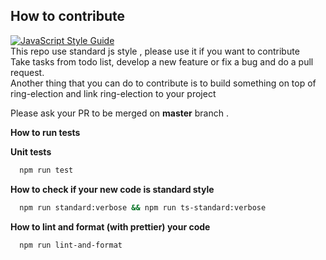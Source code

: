 <h2 id="contribute">How to contribute</h2>

[![JavaScript Style Guide](https://cdn.rawgit.com/standard/standard/master/badge.svg)](https://github.com/standard/standard)<br>
This repo use standard js style , please use it if you want to contribute <br>
Take tasks from todo list, develop a new feature or fix a bug and do a pull request.<br>
Another thing that you can do to contribute is to build something on top of ring-election and link ring-election to your project <br>

Please ask your PR to be merged on <strong>master</strong> branch . <br>

<strong>How to run tests</strong><br>

<strong>Unit tests </strong> <br>

```bash
  npm run test
```

<strong> How to check if your new code is standard style </strong><br>

```bash
  npm run standard:verbose && npm run ts-standard:verbose
```

<strong>How to lint and format (with prettier) your code</strong><br>

```bash
  npm run lint-and-format
```
